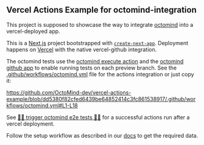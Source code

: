 
## Vercel Actions Example for octomind-integration

This project is supposed to showcase the way to integrate [octomind](https://octomind.dev) into a vercel-deployed app.

This is a [Next.js](https://nextjs.org/) project bootstrapped with [`create-next-app`](https://github.com/vercel/next.js/tree/canary/packages/create-next-app).
Deployment happens on [Vercel](https://vercel.com) with the native vercel-github integration.

The octomind tests use the [octomind execute action](https://github.com/OctoMind-dev/automagically-action-execute) and the [octomind github app](https://github.com/apps/octomind-dev)
to enable running tests on each preview branch. See the [.github/workflows/octomind.yml](.github/workflows/octomind.yml) file for the actions integration or just copy it:

https://github.com/OctoMind-dev/vercel-actions-example/blob/dd5380f82cfed6439be64852414c3fc861538917/.github/workflows/octomind.yml#L1-L18

See [🚀🐙 trigger octomind e2e tests 🚀🐙](https://github.com/OctoMind-dev/vercel-actions-example/actions/runs/5613582651/job/15209923666?pr=1) for a successful actions run after a vercel deployment.

Follow the setup workflow as described in our [docs](https://docs.octomind.dev/quickstart-vercel) to get the required data.

